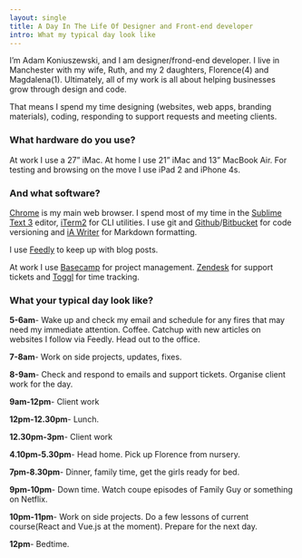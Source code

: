 ```yaml
---
layout: single
title: A Day In The Life Of Designer and Front-end developer 
intro: What my typical day look like
---
```


I’m Adam Koniuszewski, and I am designer/frond-end developer. I live in Manchester with my wife, Ruth, and my 2 daughters, Florence(4) and Magdalena(1). Ultimately, all of my work is all about helping businesses grow through design and code.

That means I spend my time designing (websites, web apps, branding materials), coding, responding to support requests and meeting clients.

### What hardware do you use?

At work I use a 27” iMac. At home I use 21” iMac and 13” MacBook Air. For testing and browsing on the move I use iPad 2 and iPhone 4s.

### And what software?

[Chrome](https://www.google.com/chrome/) is my main web browser. I spend most of my time in the [Sublime Text 3](https://www.sublimetext.com/3) editor, [iTerm2](https://www.iterm2.com/) for CLI utilities. I use git and [Github](https://github.com/)/[Bitbucket](https://bitbucket.org/) for code versioning and [iA Writer](https://ia.net/writer/mac/) for Markdown formatting. 

I use [Feedly](http://feedly.com/) to keep up with blog posts.

At work I use [Basecamp](https://basecamp.com/) for project management. [Zendesk](https://www.zendesk.com/) for support tickets and [Toggl](https://toggl.com/) for time tracking. 

### What your typical day look like?

**5-6am**- Wake up and check my email and schedule for any fires that may need my immediate attention. Coffee. Catchup with new articles on websites I follow via Feedly. Head out to the office.

**7-8am**- Work on side projects, updates, fixes.

**8-9am**- Check and respond to emails and support tickets. Organise client work for the day.

**9am-12pm**- Client work

**12pm-12.30pm**- Lunch.

**12.30pm-3pm**- Client work

**4.10pm-5.30pm**- Head home. Pick up Florence from nursery.

**7pm-8.30pm**- Dinner, family time, get the girls ready for bed.

**9pm-10pm**- Down time. Watch coupe episodes of Family Guy or something on Netflix.

**10pm-11pm**- Work on side projects. Do a few lessons of current course(React and Vue.js at the moment). Prepare for the next day. 

**12pm**- Bedtime.